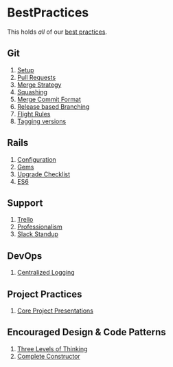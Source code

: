 BestPractices
=============

This holds *all* of our [best practices](about.md).

## Git

1. [Setup](git/setup.md)
2. [Pull Requests](git/pull-requests.md)
3. [Merge Strategy](git/merge-strategy.md)
4. [Squashing](git/squashing.md)
5. [Merge Commit Format](git/merge-commit-format.md)
6. [Release based Branching](git/release-branching.md)
7. [Flight Rules](https://github.com/k88hudson/git-flight-rules)
8. [Tagging versions](git/tagging-versions.md)

## Rails

1. [Configuration](rails/configuration.md)
2. [Gems](rails/gems.md)
3. [Upgrade Checklist](rails/upgrade-checklist.md)
4. [ES6](rails/es6.md)

## Support

1. [Trello](support/using_trello_for_support.md)
1. [Professionalism](support/professionalism.md)
1. [Slack Standup](support/slack_standup.md)

## DevOps

1. [Centralized Logging](devops/centralized_logging.md)

## Project Practices

1. [Core Project Presentations](projects/core_presentation.md)

## Encouraged Design & Code Patterns

1. [Three Levels of Thinking](patterns/three_levels_of_thinking.md)
1. [Complete Constructor](patterns/complete_constructor.md)
